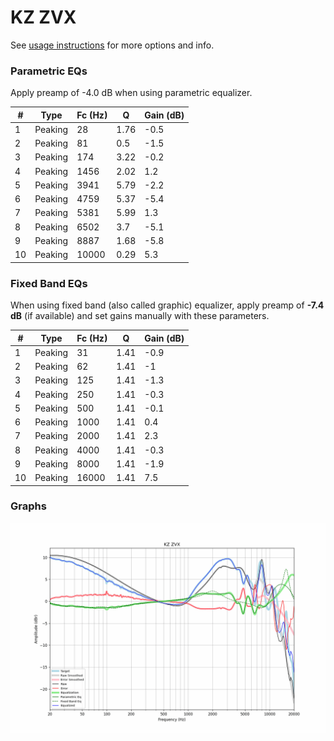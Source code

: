 # KZ ZVX
See [usage instructions](https://github.com/jaakkopasanen/AutoEq#usage) for more options and info.

### Parametric EQs
Apply preamp of -4.0 dB when using parametric equalizer.

|   # | Type    |   Fc (Hz) |    Q |   Gain (dB) |
|-----|---------|-----------|------|-------------|
|   1 | Peaking |        28 | 1.76 |        -0.5 |
|   2 | Peaking |        81 | 0.5  |        -1.5 |
|   3 | Peaking |       174 | 3.22 |        -0.2 |
|   4 | Peaking |      1456 | 2.02 |         1.2 |
|   5 | Peaking |      3941 | 5.79 |        -2.2 |
|   6 | Peaking |      4759 | 5.37 |        -5.4 |
|   7 | Peaking |      5381 | 5.99 |         1.3 |
|   8 | Peaking |      6502 | 3.7  |        -5.1 |
|   9 | Peaking |      8887 | 1.68 |        -5.8 |
|  10 | Peaking |     10000 | 0.29 |         5.3 |

### Fixed Band EQs
When using fixed band (also called graphic) equalizer, apply preamp of **-7.4 dB** (if available) and set gains manually with these parameters.

|   # | Type    |   Fc (Hz) |    Q |   Gain (dB) |
|-----|---------|-----------|------|-------------|
|   1 | Peaking |        31 | 1.41 |        -0.9 |
|   2 | Peaking |        62 | 1.41 |        -1   |
|   3 | Peaking |       125 | 1.41 |        -1.3 |
|   4 | Peaking |       250 | 1.41 |        -0.3 |
|   5 | Peaking |       500 | 1.41 |        -0.1 |
|   6 | Peaking |      1000 | 1.41 |         0.4 |
|   7 | Peaking |      2000 | 1.41 |         2.3 |
|   8 | Peaking |      4000 | 1.41 |        -0.3 |
|   9 | Peaking |      8000 | 1.41 |        -1.9 |
|  10 | Peaking |     16000 | 1.41 |         7.5 |

### Graphs
![](./KZ%20ZVX.png)
